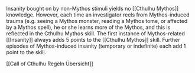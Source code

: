 Insanity bought on by non-Mythos stimuli yields no [[Cthulhu Mythos]] knowledge. However, each time an investigator reels from Mythos-induced trauma (e.g. seeing a Mythos monster, reading a Mythos tome, or affected by a Mythos spell), he or she learns more of the Mythos, and this is reflected in the Cthulhu Mythos skill. The first instance of Mythos-related [[Insanity]] always adds 5 points to the [[Cthulhu Mythos]] skill. Further episodes of Mythos-induced insanity (temporary or indefinite) each add 1 point to the skill.


[[Call of Cthulhu Regeln Übersicht]]





